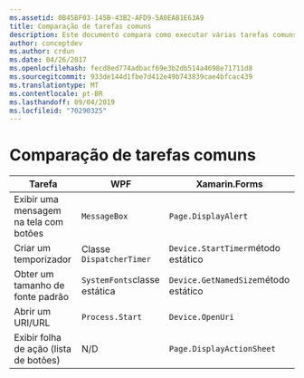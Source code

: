 ```yaml
---
ms.assetid: 0B45BF03-145B-43B2-AFD9-5A0EAB1E63A9
title: Comparação de tarefas comuns
description: Este documento compara como executar várias tarefas comuns no WPF e no Xamarin. Forms. Ele examina os botões, os temporizadores, os tamanhos de fonte, a abertura de um URI e a exibição de uma planilha de ações.
author: conceptdev
ms.author: crdun
ms.date: 04/26/2017
ms.openlocfilehash: fecd8ed774adbacf69e3b2db514a4698e71711d8
ms.sourcegitcommit: 933de144d1fbe7d412e49b743839cae4bfcac439
ms.translationtype: MT
ms.contentlocale: pt-BR
ms.lasthandoff: 09/04/2019
ms.locfileid: "70290325"
---
```

# <a name="common-tasks-comparison"></a>Comparação de tarefas comuns

| Tarefa | WPF | Xamarin.Forms |
|--- |--- |--- |
|Exibir uma mensagem na tela com botões|`MessageBox`|`Page.DisplayAlert`|
|Criar um temporizador|Classe `DispatcherTimer`|`Device.StartTimer`método estático|
|Obter um tamanho de fonte padrão|`SystemFonts`classe estática|`Device.GetNamedSize`método estático|
|Abrir um URI/URL|`Process.Start`|`Device.OpenUri`|
|Exibir folha de ação (lista de botões)|N/D|`Page.DisplayActionSheet`|
